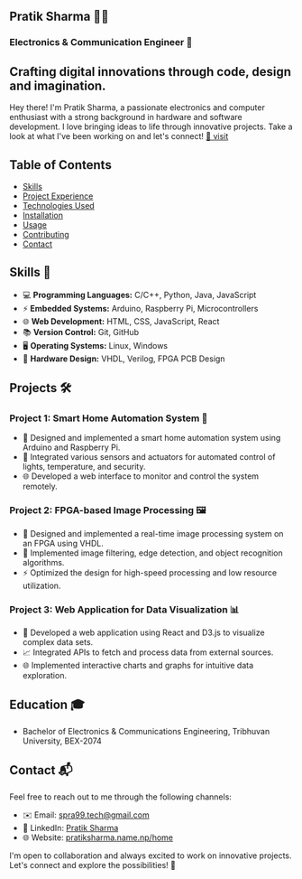 ## Pratik Sharma 🧑‍💻 

### Electronics & Communication Engineer 🌟

## Crafting digital innovations through code, design and imagination.

Hey there! I'm Pratik Sharma, a passionate electronics and computer enthusiast with a strong background in hardware and software development.
I love bringing ideas to life through innovative projects. Take a look at what I've been working on and let's connect! [🔗 visit](https://pratiksharma.name.np/home)

## Table of Contents
- [Skills](#skills)
- [Project Experience](#features)
- [Technologies Used](#technologies-used)
- [Installation](#installation)
- [Usage](#usage)
- [Contributing](#contributing)
- [Contact](#contact)

## Skills 🚀

- 💻 **Programming Languages:** C/C++, Python, Java, JavaScript
- ⚡️ **Embedded Systems:** Arduino, Raspberry Pi, Microcontrollers
- 🌐 **Web Development:** HTML, CSS, JavaScript, React
- 📚 **Version Control:** Git, GitHub
- 🖥️ **Operating Systems:** Linux, Windows
- 🔌 **Hardware Design:** VHDL, Verilog, FPGA PCB Design

## Projects 🛠️

### Project 1: Smart Home Automation System 🏡
- 🌟 Designed and implemented a smart home automation system using Arduino and Raspberry Pi.
- 📡 Integrated various sensors and actuators for automated control of lights, temperature, and security.
- 🌐 Developed a web interface to monitor and control the system remotely.

### Project 2: FPGA-based Image Processing 🖼️
- 🌟 Designed and implemented a real-time image processing system on an FPGA using VHDL.
- 🎨 Implemented image filtering, edge detection, and object recognition algorithms.
- ⚡️ Optimized the design for high-speed processing and low resource utilization.

### Project 3: Web Application for Data Visualization 📊
- 🌟 Developed a web application using React and D3.js to visualize complex data sets.
- 📈 Integrated APIs to fetch and process data from external sources.
- 🌐 Implemented interactive charts and graphs for intuitive data exploration.

## Education 🎓

- Bachelor of Electronics & Communications Engineering, Tribhuvan University, BEX-2074
<!-- - Relevant coursework: Digital Electronics, Microprocessor Systems, Computer Networks -->

## Contact 📬

Feel free to reach out to me through the following channels:

- ✉️ Email: [spra99.tech@gmail.com](mailto:spra99.tech@gmail.com)
- 💼 LinkedIn: [Pratik Sharma](https://www.linkedin.com/)
- 🌐 Website: [pratiksharma.name.np/home](https://pratiksharma.name.np/home)

I'm open to collaboration and always excited to work on innovative projects. Let's connect and explore the possibilities! 🤝
